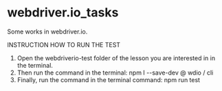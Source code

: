 # webdriver.io_tasks

Some works in webdriver.io.

INSTRUCTION HOW TO RUN THE TEST

1. Open the webdriverio-test folder of the lesson you are interested in in the terminal.
2. Then run the command in the terminal:
   npm I --save-dev @ wdio / cli
3. Finally, run the command in the terminal command:
   npm run test
